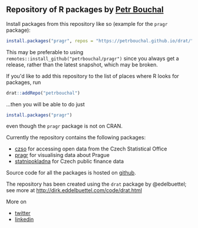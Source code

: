 ## Repository of R packages by [Petr Bouchal](https://petrbouchal.github.io)

Install packages from this repository like so (example for the `pragr` package):

``` r 
install.packages("pragr", repos = "https://petrbouchal.github.io/drat/")
```

This may be preferable to using `remotes::install_github("petrbouchal/pragr")` since you always get a release, rather than the latest snapshot, which may be broken.

If you'd like to add this repository to the list of places where R looks for packages, run

``` r
drat::addRepo("petrbouchal")
```

...then you will be able to do just

``` r
install.packages("pragr")
```

even though the `pragr` package is not on CRAN.


Currently the repository contains the following packages:

- [czso](https://github.com/petrbouchal/czso) for accessing open data from the Czech Statistical Office 
- [pragr](https://github.com/petrbouchal/pragr) for visualising data about Prague
- [statnipokladna](https://github.com/petrbouchal/statnipokladna) for Czech public finance data

Source code for all the packages is hosted on [github](https://github.com/petrbouchal).

The repository has been created using the `drat` package by @edelbuettel; see more at <http://dirk.eddelbuettel.com/code/drat.html>

More on

- [twitter](https://twitter.com/petrbouchal)
- [linkedin](https://linkedin.com/in/petrbouchal)
